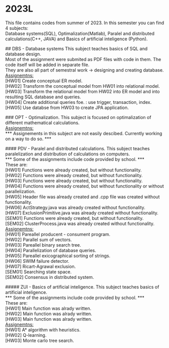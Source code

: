 # 2023L
<p>
This file contains codes from summer of 2023. 
In this semester you can find 4 subjects: <br>
Database systems(SQL), Optimalization(Matlab), Paralel and distributed calculations(C++, JAVA) and Basics of artificial inteligence (Python). <br>
</p>

<p>
## DBS - Database systems
This subject teaches basics of SQL and database design. <br>
<!--- Přepsat po přidání kódu --->
Most of the assignment were submited as PDF files with code in them. The code itself will be added in separate file. <br>
They are also all part of semestral work -> designing and creating database. <br>
<u>
Assignemtns: <br>
</u>
<!--- Přidat kód databáze --->
[HW01] Create conceptual ER model. <br>
[HW02] Transform the conceptual model from HW01 into relational model. <br>
[HW03] Transform the relational model from HW02 into ER model and into resulting SQL database and queries. <br>
[HW04] Create additional queries foe. : use trigger, transaction, index. <br>
[HW05] Use databse from HW03 to create JPA application. <br>
</p>

<p>
### OPT - Optimalization.
This subject is focused on optimalization of different mathematical calculations. <br>
<u>
Assignemtns: <br>
</u>
*** Assignements in this subject are not easily descibed. Currently working on a way to do so. *** <br>
<!--- 
[HW01] <br>
[HW02] <br>
[HW03] <br>
[HW04] <br>
[HW05] <br>
[HW06] <br>
--->
</p>

<p>
#### PDV - Paralel and distributed calculations.
This subject teaches paralelization and distribution of calculations on computers. <br>
*** Some of the assignments include code provided by school. *** <br>
These are: <br>
[HW01] Functions were already created, but without functionality. <br>
[HW02] Functions were already created, but without functionality. <br>
[HW03] Functions were already created, but without functionality. <br>
[HW04] Functions were already created, but without functionality or without parallelization. <br>
[HW05] Header file was already created and .cpp file was created without functionality. <br>
[HW06] ActStrategy.java was already created without functionality. <br>
[HW07] ExclusionPrimitive.java was already created without functionality. <br>
[SEM01] Functions were already created, but without functionality. <br>
[SEM02] ClusterProcess.java was already created without functionality. <br>
<u>
Assignemtns: <br>
</u>
[HW01] Pareallel producent - consument program. <br>
[HW02] Parallel sum of vectors. <br>
[HW03] Pareallel binary search tree. <br>
[HW04] Parallelization of database queries. <br>
[HW05] Pareallel exicographical sorting of strings. <br>
[HW06] SWIM failure detector. <br>
[HW07] Ricart-Agrawal exclusion. <br>
[SEM01] Searching state space. <br>
[SEM02] Consensus in distributed system. <br>
</p>

<p>
##### ZUI - Basics of artificial inteligence.
This subject teaches basics of artificial inteligence. <br>
*** Some of the assignments include code provided by school. *** <br>
These are: <br>
[HW01] Main function was alrady written. <br>
[HW02] Main function was alrady written. <br>
[HW03] Main function was alrady written. <br>
<u>
Assignemtns: <br>
</u>
[HW01] A* algorithm with heuristics. <br>
[HW02] Q-learning. <br>
[HW03] Monte carlo tree search. <br>
</p>